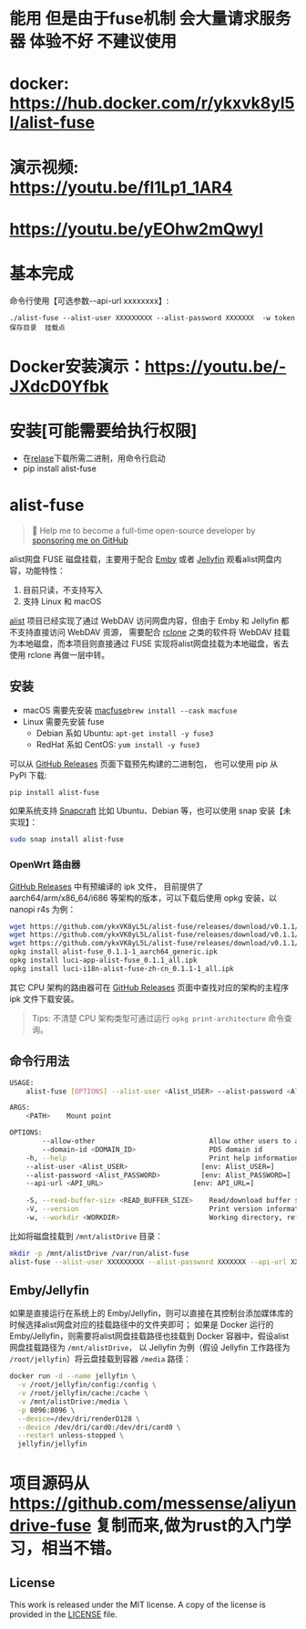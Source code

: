 #  能用  但是由于fuse机制 会大量请求服务器  体验不好  不建议使用
# docker: https://hub.docker.com/r/ykxvk8yl5l/alist-fuse
# 演示视频: https://youtu.be/fl1Lp1_1AR4   
# https://youtu.be/yEOhw2mQwyI

# 基本完成      
命令行使用【可选参数--api-url xxxxxxxx】:
```
./alist-fuse --alist-user XXXXXXXXX --alist-password XXXXXXX  -w token保存目录  挂载点
```



# Docker安装演示：https://youtu.be/-JXdcD0Yfbk

# 安装[可能需要给执行权限]
* 在[relase](https://github.com/ykxVK8yL5L/alist-fuse/releases)下载所需二进制，用命令行启动
* pip install alist-fuse


# alist-fuse

> 🚀 Help me to become a full-time open-source developer by [sponsoring me on GitHub](https://github.com/sponsors/ykxVK8yL5L)

alist网盘 FUSE 磁盘挂载，主要用于配合 [Emby](https://emby.media) 或者 [Jellyfin](https://jellyfin.org) 观看alist网盘内容，功能特性：

1. 目前只读，不支持写入   
2. 支持 Linux 和 macOS  

[alist](https://github.com/alist-org/alist) 项目已经实现了通过 WebDAV 访问网盘内容，但由于 Emby 和 Jellyfin 都不支持直接访问 WebDAV 资源，
需要配合 [rclone](https://rclone.org) 之类的软件将 WebDAV 挂载为本地磁盘，而本项目则直接通过 FUSE 实现将alist网盘挂载为本地磁盘，省去使用 rclone 再做一层中转。

## 安装

* macOS 需要先安装 [macfuse](https://osxfuse.github.io/)`brew install --cask macfuse`
* Linux 需要先安装 fuse
  * Debian 系如 Ubuntu: `apt-get install -y fuse3`
  * RedHat 系如 CentOS: `yum install -y fuse3`

可以从 [GitHub Releases](https://github.com/ykxVK8yL5L/alist-fuse/releases) 页面下载预先构建的二进制包， 也可以使用 pip 从 PyPI 下载:

```bash
pip install alist-fuse
```

如果系统支持 [Snapcraft](https://snapcraft.io) 比如 Ubuntu、Debian 等，也可以使用 snap 安装【未实现】：

```bash
sudo snap install alist-fuse
```

### OpenWrt 路由器

[GitHub Releases](https://github.com/ykxVK8yL5L/alist-fuse/releases) 中有预编译的 ipk 文件， 目前提供了
aarch64/arm/x86_64/i686 等架构的版本，可以下载后使用 opkg 安装，以 nanopi r4s 为例：

```bash
wget https://github.com/ykxVK8yL5L/alist-fuse/releases/download/v0.1.1/alist-fuse_0.1.1-1_aarch64_generic.ipk
wget https://github.com/ykxVK8yL5L/alist-fuse/releases/download/v0.1.1/luci-app-alist-fuse_0.1.1_all.ipk
wget https://github.com/ykxVK8yL5L/alist-fuse/releases/download/v0.1.1/luci-i18n-alist-fuse-zh-cn_0.1.1-1_all.ipk
opkg install alist-fuse_0.1.1-1_aarch64_generic.ipk
opkg install luci-app-alist-fuse_0.1.1_all.ipk
opkg install luci-i18n-alist-fuse-zh-cn_0.1.1-1_all.ipk
```

其它 CPU 架构的路由器可在 [GitHub Releases](https://github.com/ykxVK8yL5L/alist-fuse/releases) 页面中查找对应的架构的主程序 ipk 文件下载安装。

> Tips: 不清楚 CPU 架构类型可通过运行 `opkg print-architecture` 命令查询。

## 命令行用法

```bash
USAGE:
    alist-fuse [OPTIONS] --alist-user <Alist_USER> --alist-password <Alist_PASSWORD> --api-url <API_URL> -w <WORKDIR> <PATH>

ARGS:
    <PATH>    Mount point

OPTIONS:
        --allow-other                            Allow other users to access the drive
        --domain-id <DOMAIN_ID>                  PDS domain id
    -h, --help                                   Print help information
    --alist-user <Alist_USER>                  [env: Alist_USER=]
    --alist-password <Alist_PASSWORD>          [env: Alist_PASSWORD=]
    --api-url <API_URL>                      [env: API_URL=]
    
    -S, --read-buffer-size <READ_BUFFER_SIZE>    Read/download buffer size in bytes, defaults to 10MB [default: 10485760]
    -V, --version                                Print version information
    -w, --workdir <WORKDIR>                      Working directory, refresh_token will be stored in there if specified
```

比如将磁盘挂载到 `/mnt/alistDrive` 目录：

```bash
mkdir -p /mnt/alistDrive /var/run/alist-fuse
alist-fuse --alist-user XXXXXXXXX --alist-password XXXXXXX --api-url XXXXXXX -w /var/run/alist-fuse /mnt/alistDrive
```

## Emby/Jellyfin

如果是直接运行在系统上的 Emby/Jellyfin，则可以直接在其控制台添加媒体库的时候选择alist网盘对应的挂载路径中的文件夹即可；
如果是 Docker 运行的 Emby/Jellyfin，则需要将alist网盘挂载路径也挂载到 Docker 容器中，假设alist网盘挂载路径为 `/mnt/alistDrive`，
以 Jellyfin 为例（假设 Jellyfin 工作路径为 `/root/jellyfin`）将云盘挂载到容器 `/media` 路径：

```bash
docker run -d --name jellyfin \
  -v /root/jellyfin/config:/config \
  -v /root/jellyfin/cache:/cache \
  -v /mnt/alistDrive:/media \
  -p 8096:8096 \
  --device=/dev/dri/renderD128 \
  --device /dev/dri/card0:/dev/dri/card0 \
  --restart unless-stopped \
  jellyfin/jellyfin
```

# 项目源码从<https://github.com/messense/aliyundrive-fuse> 复制而来,做为rust的入门学习，相当不错。


## License

This work is released under the MIT license. A copy of the license is provided in the [LICENSE](./LICENSE) file.
